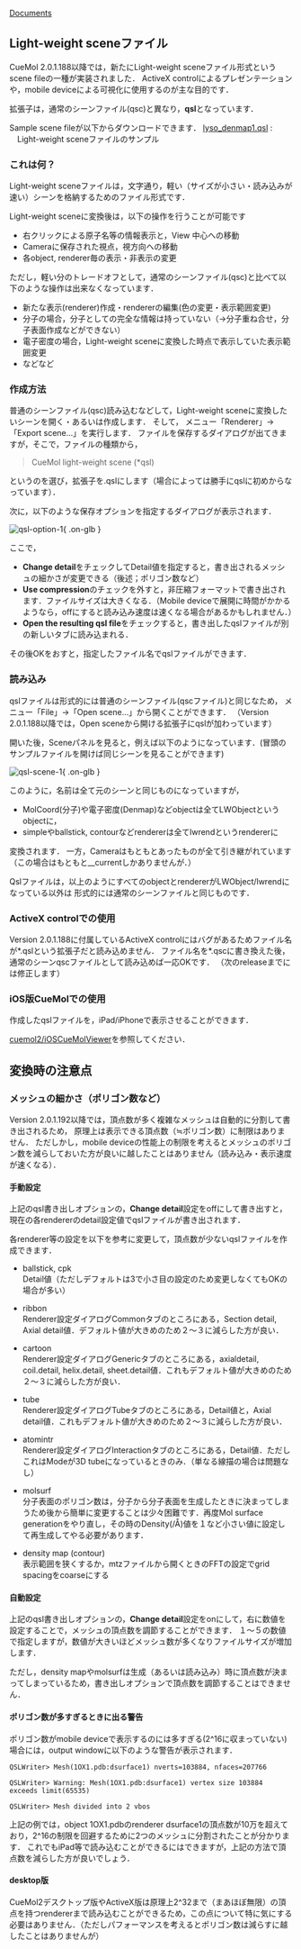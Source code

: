 [Documents](../../Documents)
## Light-weight sceneファイル
CueMol 2.0.1.188以降では，新たにLight-weight sceneファイル形式というscene fileの一種が実装されました．
ActiveX controlによるプレゼンテーションや，mobile deviceによる可視化に使用するのが主な目的です．

拡張子は，通常のシーンファイル(qsc)と異なり，**qsl**となっています．

Sample scene fileが以下からダウンロードできます．
[lyso_denmap1.qsl](http://downloads.sourceforge.net/project/cuemol/sample-files/2.0.1.188/lyso_denmap1.qsl)
:   　Light-weight sceneファイルのサンプル


### これは何？
Light-weight sceneファイルは，文字通り，軽い（サイズが小さい・読み込みが速い）シーンを格納するためのファイル形式です．

Light-weight sceneに変換後は，以下の操作を行うことが可能です

*  右クリックによる原子名等の情報表示と，View 中心への移動
*  Cameraに保存された視点，視方向への移動
*  各object, renderer毎の表示・非表示の変更


ただし，軽い分のトレードオフとして，通常のシーンファイル(qsc)と比べて以下のような操作は出来なくなっています．

*  新たな表示(renderer)作成・rendererの編集(色の変更・表示範囲変更)
*  分子の場合，分子としての完全な情報は持っていない（→分子重ね合せ，分子表面作成などができない）<br />
*  電子密度の場合，Light-weight sceneに変換した時点で表示していた表示範囲変更
*  などなど


### 作成方法
普通のシーンファイル(qsc)読み込むなどして，Light-weight sceneに変換したいシーンを開く・あるいは作成します．
そして，
メニュー「Renderer」→「Export scene...」を実行します．
ファイルを保存するダイアログが出てきますが，そこで，ファイルの種類から，

> CueMol light-weight scene (*qsl)

というのを選び，拡張子を.qslにします（場合によっては勝手にqslに初めからなっています）．

次に，以下のような保存オプションを指定するダイアログが表示されます．

![qsl-option-1](../../assets/images/cuemol2/LightWeightScene/qsl-option-1.png){ .on-glb }

ここで，

*  **Change detail**をチェックしてDetail値を指定すると，書き出されるメッシュの細かさが変更できる（後述；ポリゴン数など）
*  **Use compression**のチェックを外すと，非圧縮フォーマットで書き出されます．ファイルサイズは大きくなる．（Mobile deviceで展開に時間がかかるようなら，offにすると読み込み速度は速くなる場合があるかもしれません．）
*  **Open the resulting qsl file**をチェックすると，書き出したqslファイルが別の新しいタブに読み込まれる．

その後OKをおすと，指定したファイル名でqslファイルができます．

### 読み込み
qslファイルは形式的には普通のシーンファイル(qscファイル)と同じなため，
メニュー「File」→「Open scene...」から開くことができます．
（Version 2.0.1.188以降では，Open sceneから開ける拡張子にqslが加わっています）

開いた後，Sceneパネルを見ると，例えば以下のようになっています．(冒頭のサンプルファイルを開けば同じシーンを見ることができます)

![qsl-scene-1](../../assets/images/cuemol2/LightWeightScene/qsl-scene-1.png){ .on-glb }

このように，名前は全て元のシーンと同じものになっていますが，

*  MolCoord(分子)や電子密度(Denmap)などobjectは全てLWObjectというobjectに，
*  simpleやballstick, contourなどrendererは全てlwrendというrendererに

変換されます．
一方，Cameraはもともとあったものが全て引き継がれています（この場合はもともと__currentしかありませんが．）

Qslファイルは，以上のようにすべてのobjectとrendererがLWObject/lwrendになっている以外は
形式的には通常のシーンファイルと同じものです．

### ActiveX controlでの使用
Version 2.0.1.188に付属しているActiveX controlにはバグがあるためファイル名が*.qslという拡張子だと読み込めません．
ファイル名を*.qscに書き換えた後，通常のシーンqscファイルとして読み込めば一応OKです．
（次のreleaseまでには修正します）

### iOS版CueMolでの使用

作成したqslファイルを，iPad/iPhoneで表示させることができます．

[cuemol2/iOSCueMolViewer](../../cuemol2/iOSCueMolViewer)を参照してください．

## 変換時の注意点
### メッシュの細かさ（ポリゴン数など）
Version 2.0.1.192以降では，頂点数が多く複雑なメッシュは自動的に分割して書き出されるため，
原理上は表示できる頂点数（≒ポリゴン数）に制限はありません．
ただしかし，mobile deviceの性能上の制限を考えるとメッシュのポリゴン数を減らしておいた方が良いに越したことはありません（読み込み・表示速度が速くなる）．

#### 手動設定
上記のqsl書き出しオプションの，**Change detail**設定をoffにして書き出すと，
現在の各rendererのdetail設定値でqslファイルが書き出されます．

各renderer等の設定を以下を参考に変更して，頂点数が少ないqslファイルを作成できます．

*  ballstick, cpk<br />
Detail値（ただしデフォルトは3で小さ目の設定のため変更しなくてもOKの場合が多い）

*  ribbon<br />
Renderer設定ダイアログCommonタブのところにある，Section detail, Axial detail値．デフォルト値が大きめのため２〜３に減らした方が良い．

*  cartoon<br />
Renderer設定ダイアログGenericタブのところにある，axialdetail, coil.detail, helix.detail, sheet.detail値．これもデフォルト値が大きめのため２〜３に減らした方が良い．

*  tube<br />
Renderer設定ダイアログTubeタブのところにある，Detail値と，Axial detail値．これもデフォルト値が大きめのため２〜３に減らした方が良い．

*  atomintr<br />
Renderer設定ダイアログInteractionタブのところにある，Detail値．ただしこれはModeが3D tubeになっているときのみ．（単なる線描の場合は問題なし）

*  molsurf<br />
分子表面のポリゴン数は，分子から分子表面を生成したときに決まってしまうため後から簡単に変更することは少々困難です．再度Mol surface generationをやり直し，その時のDensity(/Å)値を１など小さい値に設定して再生成してやる必要があります．

*  density map (contour)<br />
表示範囲を狭くするか，mtzファイルから開くときのFFTの設定でgrid spacingをcoarseにする

#### 自動設定
上記のqsl書き出しオプションの，**Change detail**設定をonにして，右に数値を設定することで，メッシュの頂点数を調節することができます．
１〜５の数値で指定しますが，数値が大きいほどメッシュ数が多くなりファイルサイズが増加します．

ただし，density mapやmolsurfは生成（あるいは読み込み）時に頂点数が決まってしまっているため，書き出しオプションで頂点数を調節することはできません．



#### ポリゴン数が多すぎるときに出る警告
ポリゴン数がmobile deviceで表示するのには多すぎる(2^16に収まっていない)場合には，output windowに以下のような警告が表示されます．
```
QSLWriter> Mesh(1OX1.pdb:dsurface1) nverts=103884, nfaces=207766
```
```
QSLWriter> Warning: Mesh(1OX1.pdb:dsurface1) vertex size 103884 exceeds limit(65535)
```
```
QSLWriter> Mesh divided into 2 vbos
```

上記の例では，object 1OX1.pdbのrenderer dsurface1の頂点数が10万を超えており，2^16の制限を回避するために2つのメッシュに分割されたことが分かります．
これでもiPad等で読み込むことができるにはできますが，上記の方法で頂点数を減らした方が良いでしょう．
#### desktop版
CueMol2デスクトップ版やActiveX版は原理上2^32まで（まあほぼ無限）の頂点を持つrendererまで読み込むことができるため，この点について特に気にする必要はありません．（ただしパフォーマンスを考えるとポリゴン数は減らすに越したことはありませんが）